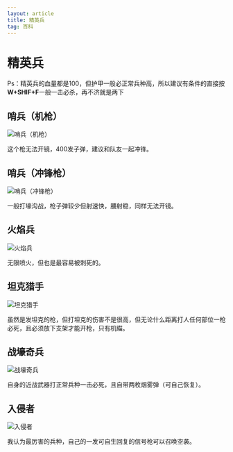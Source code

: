 ```yaml
---
layout: article
title: 精英兵
tag: 百科
---
```


# 精英兵

Ps：精英兵的血量都是100，但护甲一般必正常兵种高，所以建议有条件的直接按 **W+SHIF+F**一般一击必杀，再不济就是两下



## 哨兵（机枪）

![哨兵（机枪）](https://imgheybox.max-c.com/bbs/2021/07/29/93aa0060e501bd8ee66f299e242c25b8/thumb.png)

这个枪无法开镜，400发子弹，建议和队友一起冲锋。



## 哨兵（冲锋枪）

![哨兵（冲锋枪）](https://imgheybox.max-c.com/bbs/2021/07/29/3308c7e8ee8a748137163e4d86b543fc/thumb.png)

一般打壕沟战，枪子弹较少但射速快，腰射稳，同样无法开镜。

## 火焰兵

![火焰兵](https://imgheybox.max-c.com/bbs/2021/07/29/aaf902994857911aad03a28b3d2aa1d4/thumb.png)

无限喷火，但也是最容易被刺死的。

## 坦克猎手

![坦克猎手](https://imgheybox.max-c.com/bbs/2021/07/29/cc46cd6302c1f9c09b86b60efaa721aa/thumb.png)

虽然是发坦克的枪，但打坦克的伤害不是很高，但无论什么距离打人任何部位一枪必死，且必须放下支架才能开枪，只有机瞄。



## 战壕奇兵

![战壕奇兵](https://imgheybox.max-c.com/bbs/2021/07/29/c805640c990e323a48584aebeefbc0e6/thumb.png)

自身的近战武器打正常兵种一击必死，且自带两枚烟雾弹（可自己恢复）。

## 入侵者

![入侵者](https://imgheybox.max-c.com/bbs/2021/07/29/2b9cb1dd308ebf6dc28289fe84306b5e/thumb.png)

我认为最厉害的兵种，自己的一发可自生回复的信号枪可以召唤空袭。



